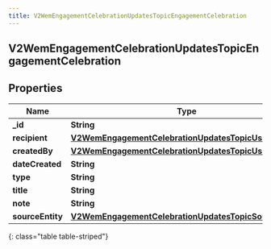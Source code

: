 ```yaml
---
title: V2WemEngagementCelebrationUpdatesTopicEngagementCelebration
---
```

## V2WemEngagementCelebrationUpdatesTopicEngagementCelebration

## Properties

|Name | Type | Description | Notes|
|------------ | ------------- | ------------- | -------------|
| **_id** | **String** |  | [optional] |
| **recipient** | [**V2WemEngagementCelebrationUpdatesTopicUserId**](V2WemEngagementCelebrationUpdatesTopicUserId.html) |  | [optional] |
| **createdBy** | [**V2WemEngagementCelebrationUpdatesTopicUserId**](V2WemEngagementCelebrationUpdatesTopicUserId.html) |  | [optional] |
| **dateCreated** | **String** |  | [optional] |
| **type** | **String** |  | [optional] |
| **title** | **String** |  | [optional] |
| **note** | **String** |  | [optional] |
| **sourceEntity** | [**V2WemEngagementCelebrationUpdatesTopicSourceEntity**](V2WemEngagementCelebrationUpdatesTopicSourceEntity.html) |  | [optional] |
{: class="table table-striped"}


